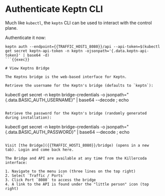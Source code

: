 # Authenticate Keptn CLI

Much like `kubectl`, the `keptn` CLI can be used to interact with the control plane.

Authenticate it now:
```
keptn auth --endpoint={{TRAFFIC_HOST1_8080}}/api --api-token=$(kubectl get secret keptn-api-token -n keptn -ojsonpath='{.data.keptn-api-token}' | base64 -d)
```{{exec}}

# View Keptns Bridge

The Keptns bridge is the web-based interface for Keptn.

Retrieve the username for the Keptn's bridge (defaults to `keptn`):

```
kubectl get secret -n keptn bridge-credentials -o jsonpath="{.data.BASIC_AUTH_USERNAME}" | base64 --decode ; echo
```{{exec}}

Retrieve the password for the Keptn's bridge (randomly generated during installation):

```
kubectl get secret -n keptn bridge-credentials -o jsonpath="{.data.BASIC_AUTH_PASSWORD}" | base64 --decode ; echo
```{{exec}}

Visit [the Bridge]({{TRAFFIC_HOST1_8080}}/bridge) (opens in a new tab). Login and come back here.

The Bridge and API are available at any time from the Killercoda interface:

1. Navigate to the menu icon (three lines on the top right)
2. Select `Traffic / Ports`
3. Click Port `8080` to access the bridge
4. A link to the API is found under the "little person" icon (top right)
